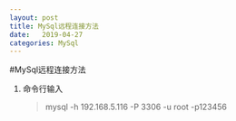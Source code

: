 ```yaml
---
layout: post
title: MySql远程连接方法
date:   2019-04-27
categories: MySql
---
```


<!-- MarkdownTOC -->




#MySql远程连接方法
1. 命令行输入 
    > mysql -h 192.168.5.116 -P 3306 -u root -p123456
